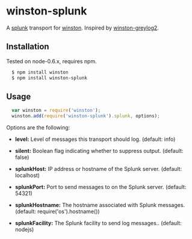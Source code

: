 # winston-splunk 

A [splunk][2] transport for [winston][0]. Inspired by [winston-greylog2][1].

## Installation
Tested on node-0.6.x, requires npm.

``` sh
  $ npm install winston
  $ npm install winston-splunk
```

## Usage
``` js
  var winston = require('winston');
  winston.add(require('winston-splunk').splunk, options);

```

Options are the following:

* __level:__ Level of messages this transport should log. (default: info)
* __silent:__ Boolean flag indicating whether to suppress output. (default: false)

* __splunkHost:__ IP address or hostname of the Splunk server. (default: localhost)
* __splunkPort:__ Port to send messages to on the Splunk server. (default: 54321)
* __splunkHostname:__ The hostname associated with Splunk messages. (default: require('os').hostname())
* __splunkFacility:__ The Splunk facility to send log messages.. (default: nodejs)

[0]: https://github.com/flatiron/winston
[1]: https://github.com/flite/winston-graylog2 
[2]: http://www.splunk.org
